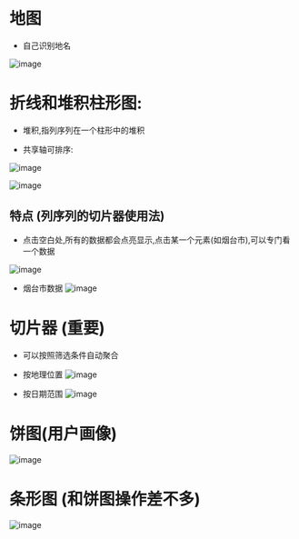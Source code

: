 # 地图
- 自己识别地名

![image](https://user-images.githubusercontent.com/117897416/232501071-4b38f47f-e4ea-4c0c-b792-a24aa42a74f8.png)

# 折线和堆积柱形图:

- 堆积,指列序列在一个柱形中的堆积

- 共享轴可排序:

![image](https://user-images.githubusercontent.com/117897416/232504640-cb5347fb-1ca4-4854-9185-f1a1960530af.png)


![image](https://user-images.githubusercontent.com/117897416/232502114-a3ac4254-f4d2-48df-ba31-bf78725b5120.png)

##  特点 (列序列的切片器使用法)

- 点击空白处,所有的数据都会点亮显示,点击某一个元素(如烟台市),可以专门看一个数据

![image](https://user-images.githubusercontent.com/117897416/232500095-9ed3f801-d740-4be9-8787-2c7288cd95ef.png)

- 烟台市数据
![image](https://user-images.githubusercontent.com/117897416/232500180-cb86de09-f15a-4b0f-b3e0-70c7f6156a20.png)

# 切片器 (重要)

- 可以按照筛选条件自动聚合

- 按地理位置
![image](https://user-images.githubusercontent.com/117897416/232507522-399344c7-764e-42a0-a091-881b2276f1f5.png)

- 按日期范围
![image](https://user-images.githubusercontent.com/117897416/232507896-52179cef-d619-4007-a1b7-646b2872a21a.png)

# 饼图(用户画像)

![image](https://user-images.githubusercontent.com/117897416/232508809-2a876882-a5bf-4a97-a9a6-9f3db6e7fc14.png)

# 条形图 (和饼图操作差不多)
![image](https://user-images.githubusercontent.com/117897416/232510449-54c10e2e-3b40-4fe9-862a-08e1d79f80c8.png)


